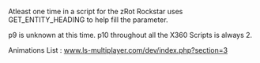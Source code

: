 Atleast one time in a script for the zRot Rockstar uses GET_ENTITY_HEADING to help fill the parameter.

p9 is unknown at this time.
p10 throughout all the X360 Scripts is always 2.

Animations List : www.ls-multiplayer.com/dev/index.php?section=3